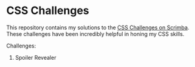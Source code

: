 # CSS Challenges

This repository contains my solutions to the [CSS Challenges on Scrimba](https://v2.scrimba.com/css-challenges-c02p). These challenges have been incredibly helpful in honing my CSS skills.

Challenges: 

1. Spoiler Revealer
